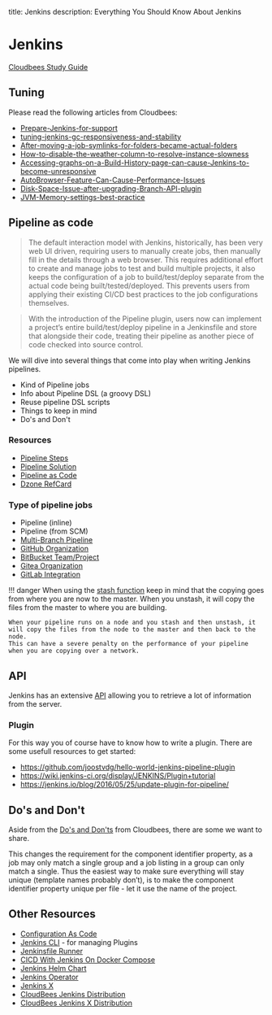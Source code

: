 title: Jenkins
description: Everything You Should Know About Jenkins

# Jenkins

[Cloudbees Study Guide](https://www.cloudbees.com/jenkins/jenkins-certification)

## Tuning

Please read the following articles from Cloudbees:

* [Prepare-Jenkins-for-support](https://support.cloudbees.com/hc/en-us/articles/222446987-Prepare-Jenkins-for-support)
* [tuning-jenkins-gc-responsiveness-and-stability](https://www.cloudbees.com/blog/joining-big-leagues-tuning-jenkins-gc-responsiveness-and-stability)
* [After-moving-a-job-symlinks-for-folders-became-actual-folders](https://support.cloudbees.com/hc/en-us/articles/216227047-After-moving-a-job-symlinks-for-folders-became-actual-folders)
* [How-to-disable-the-weather-column-to-resolve-instance-slowness](https://support.cloudbees.com/hc/en-us/articles/216973327-How-to-disable-the-weather-column-to-resolve-instance-slowness)
* [Accessing-graphs-on-a-Build-History-page-can-cause-Jenkins-to-become-unresponsive](https://support.cloudbees.com/hc/en-us/articles/203981120-Accessing-graphs-on-a-Build-History-page-can-cause-Jenkins-to-become-unresponsive)
* [AutoBrowser-Feature-Can-Cause-Performance-Issues](https://support.cloudbees.com/hc/en-us/articles/232312088-AutoBrowser-Feature-Can-Cause-Performance-Issues)
* [Disk-Space-Issue-after-upgrading-Branch-API-plugin](https://support.cloudbees.com/hc/en-us/articles/229648087-Disk-Space-Issue-after-upgrading-Branch-API-plugin)
* [JVM-Memory-settings-best-practice](https://go.cloudbees.com/docs/support-kb-articles/CloudBees-Jenkins-Enterprise/JVM-Memory-settings-best-practice.html)

## Pipeline as code

>The default interaction model with Jenkins, historically, has been very web UI driven, requiring users to manually create jobs, then manually fill in the details through a web browser. This requires additional effort to create and manage jobs to test and build multiple projects, it also keeps the configuration of a job to build/test/deploy separate from the actual code being built/tested/deployed. This prevents users from applying their existing CI/CD best practices to the job configurations themselves.

> With the introduction of the Pipeline plugin, users now can implement a project’s entire build/test/deploy pipeline in a Jenkinsfile and store that alongside their code, treating their pipeline as another piece of code checked into source control.

We will dive into several things that come into play when writing Jenkins pipelines.

* Kind of Pipeline jobs
* Info about Pipeline DSL (a groovy DSL)
* Reuse pipeline DSL scripts
* Things to keep in mind
* Do's and Don't

### Resources

* [Pipeline Steps](https://jenkins.io/doc/pipeline/steps/)
* [Pipeline Solution](https://jenkins.io/solutions/pipeline/)
* [Pipeline as Code](https://jenkins.io/doc/pipeline/)
* [Dzone RefCard](https://dzone.com/refcardz/continuous-delivery-with-jenkins-workflow)

### Type of pipeline jobs

* Pipeline (inline)
* Pipeline (from SCM)
* [Multi-Branch Pipeline](https://wiki.jenkins-ci.org/display/JENKINS/Multi-Branch+Project+Plugin)
* [GitHub Organization](https://wiki.jenkins-ci.org/display/JENKINS/Multi-Branch+Project+Plugin)
* [BitBucket Team/Project](https://wiki.jenkins-ci.org/display/JENKINS/Bitbucket+Branch+Source+Plugin)
* [Gitea Organization](https://mike42.me/blog/2019-05-how-to-integrate-gitea-and-jenkins)
* [GitLab Integration](https://jenkins.io/blog/2019/08/23/introducing-gitlab-branch-source-plugin/)

!!! danger
    When using the [stash function](https://jenkins.io/doc/pipeline/steps/workflow-basic-steps/#code-stash-code-stash-some-files-to-be-used-later-in-the-build) keep in mind that the copying goes from where you are now to the master.
    When you unstash, it will copy the files from the master to where you are building.

    When your pipeline runs on a node and you stash and then unstash, it will copy the files from the node to the master and then back to the node.
    This can have a severe penalty on the performance of your pipeline when you are copying over a network.

## API

Jenkins has an extensive [API](https://www.devopslibrary.com/lessons/ccjpe-api) allowing you to retrieve a lot of information from the server.

### Plugin

For this way you of course have to know how to write a plugin.
There are some usefull resources to get started:
* https://github.com/joostvdg/hello-world-jenkins-pipeline-plugin
* https://wiki.jenkins-ci.org/display/JENKINS/Plugin+tutorial
* https://jenkins.io/blog/2016/05/25/update-plugin-for-pipeline/

## Do's and Don't

Aside from the [Do's and Don'ts](https://www.cloudbees.com/blog/top-10-best-practices-jenkins-pipeline-plugin) from Cloudbees, there are some we want to share.

This changes the requirement for the component identifier property, as a job may only match a single group and a job listing in a group can only match a single. Thus the easiest way to make sure everything will stay unique (template names probably don’t), is to make the component identifier property unique per file - let it use the name of the project.

## Other Resources

* [Configuration As Code](https://jenkins.io/projects/jcasc/)
* [Jenkins CLI](https://jenkins.io/projects/gsoc/2019/plugin-installation-manager-tool-cli/index.html) - for managing Plugins
* [Jenkinsfile Runner](https://github.com/jenkinsci/jenkinsfile-runner)
* [CICD With Jenkins On Docker Compose](https://github.com/joostvdg/cidc)
* [Jenkins Helm Chart](https://github.com/helm/charts/tree/master/stable/jenkins)
* [Jenkins Operator](https://github.com/jenkinsci/kubernetes-operator)
* [Jenkins X](https://jenkins-x.io/)
* [CloudBees Jenkins Distribution](https://www.cloudbees.com/products/cloudbees-jenkins-distribution)
* [CloudBees Jenkins X Distribution](https://go.cloudbees.com/docs/cloudbees-jenkins-x-distribution/)